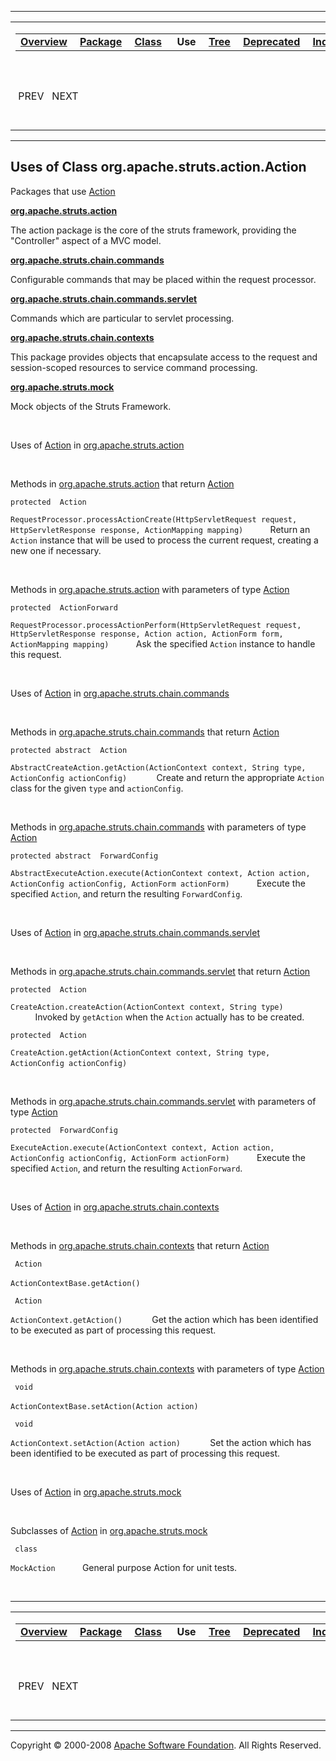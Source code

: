 ------------------------------------------------------------------------

<span id="navbar_top"></span> [](#skip-navbar_top "Skip navigation links")

<table>
<colgroup>
<col width="50%" />
<col width="50%" />
</colgroup>
<tbody>
<tr class="odd">
<td align="left"><span id="navbar_top_firstrow"></span>
<table>
<tbody>
<tr class="odd">
<td align="left"><a href="../../../../../overview-summary.html.md"><strong>Overview</strong></a> </td>
<td align="left"><a href="../package-summary.html.md"><strong>Package</strong></a> </td>
<td align="left"><a href="../../../../../org/apache/struts/action/Action.html.md" title="class in org.apache.struts.action"><strong>Class</strong></a> </td>
<td align="left"> <strong>Use</strong> </td>
<td align="left"><a href="../package-tree.html.md"><strong>Tree</strong></a> </td>
<td align="left"><a href="../../../../../deprecated-list.html.md"><strong>Deprecated</strong></a> </td>
<td align="left"><a href="../../../../../index-all.html.md"><strong>Index</strong></a> </td>
<td align="left"><a href="../../../../../help-doc.html.md"><strong>Help</strong></a> </td>
</tr>
</tbody>
</table></td>
<td align="left"></td>
</tr>
<tr class="even">
<td align="left"> PREV   NEXT</td>
<td align="left"><a href="../../../../../index.html.md?org/apache/struts/action//class-useAction.html"><strong>FRAMES</strong></a>    <a href="Action.html"><strong>NO FRAMES</strong></a>    
<a href="../../../../../allclasses-noframe.html.md"><strong>All Classes</strong></a></td>
</tr>
</tbody>
</table>

<span id="skip-navbar_top"></span>

------------------------------------------------------------------------

**Uses of Class
 org.apache.struts.action.Action**
----------------------------------

Packages that use [Action](../../../../../org/apache/struts/action/Action.html.md "class in org.apache.struts.action")

[**org.apache.struts.action**](#org.apache.struts.action)

The action package is the core of the struts framework, providing the "Controller" aspect of a MVC model. 

[**org.apache.struts.chain.commands**](#org.apache.struts.chain.commands)

Configurable commands that may be placed within the request processor. 

[**org.apache.struts.chain.commands.servlet**](#org.apache.struts.chain.commands.servlet)

Commands which are particular to servlet processing. 

[**org.apache.struts.chain.contexts**](#org.apache.struts.chain.contexts)

This package provides objects that encapsulate access to the request and session-scoped resources to service command processing. 

[**org.apache.struts.mock**](#org.apache.struts.mock)

Mock objects of the Struts Framework. 

 

<span id="org.apache.struts.action"></span>

Uses of [Action](../../../../../org/apache/struts/action/Action.html.md "class in org.apache.struts.action") in [org.apache.struts.action](../../../../../org/apache/struts/action/package-summary.html)

 

Methods in [org.apache.struts.action](../../../../../org/apache/struts/action/package-summary.html.md) that return [Action](../../../../../org/apache/struts/action/Action.html "class in org.apache.struts.action")

`protected  Action`

`RequestProcessor.processActionCreate(HttpServletRequest request, HttpServletResponse response, ActionMapping mapping)`
           Return an `Action` instance that will be used to process the current request, creating a new one if necessary.

 

Methods in [org.apache.struts.action](../../../../../org/apache/struts/action/package-summary.html.md) with parameters of type [Action](../../../../../org/apache/struts/action/Action.html "class in org.apache.struts.action")

`protected  ActionForward`

`RequestProcessor.processActionPerform(HttpServletRequest request, HttpServletResponse response, Action action, ActionForm form, ActionMapping mapping)`
           Ask the specified `Action` instance to handle this request.

 

<span id="org.apache.struts.chain.commands"></span>

Uses of [Action](../../../../../org/apache/struts/action/Action.html.md "class in org.apache.struts.action") in [org.apache.struts.chain.commands](../../../../../org/apache/struts/chain/commands/package-summary.html)

 

Methods in [org.apache.struts.chain.commands](../../../../../org/apache/struts/chain/commands/package-summary.html.md) that return [Action](../../../../../org/apache/struts/action/Action.html "class in org.apache.struts.action")

`protected abstract  Action`

`AbstractCreateAction.getAction(ActionContext context, String type, ActionConfig actionConfig)`
            Create and return the appropriate `Action` class for the given `type` and `actionConfig`.

 

Methods in [org.apache.struts.chain.commands](../../../../../org/apache/struts/chain/commands/package-summary.html.md) with parameters of type [Action](../../../../../org/apache/struts/action/Action.html "class in org.apache.struts.action")

`protected abstract  ForwardConfig`

`AbstractExecuteAction.execute(ActionContext context, Action action, ActionConfig actionConfig, ActionForm actionForm)`
           Execute the specified `Action`, and return the resulting `ForwardConfig`.

 

<span id="org.apache.struts.chain.commands.servlet"></span>

Uses of [Action](../../../../../org/apache/struts/action/Action.html.md "class in org.apache.struts.action") in [org.apache.struts.chain.commands.servlet](../../../../../org/apache/struts/chain/commands/servlet/package-summary.html)

 

Methods in [org.apache.struts.chain.commands.servlet](../../../../../org/apache/struts/chain/commands/servlet/package-summary.html.md) that return [Action](../../../../../org/apache/struts/action/Action.html "class in org.apache.struts.action")

`protected  Action`

`CreateAction.createAction(ActionContext context, String type)`
           Invoked by `getAction` when the `Action` actually has to be created.

`protected  Action`

`CreateAction.getAction(ActionContext context, String type, ActionConfig actionConfig)`
            

 

Methods in [org.apache.struts.chain.commands.servlet](../../../../../org/apache/struts/chain/commands/servlet/package-summary.html.md) with parameters of type [Action](../../../../../org/apache/struts/action/Action.html "class in org.apache.struts.action")

`protected  ForwardConfig`

`ExecuteAction.execute(ActionContext context, Action action, ActionConfig actionConfig, ActionForm actionForm)`
           Execute the specified `Action`, and return the resulting `ActionForward`.

 

<span id="org.apache.struts.chain.contexts"></span>

Uses of [Action](../../../../../org/apache/struts/action/Action.html.md "class in org.apache.struts.action") in [org.apache.struts.chain.contexts](../../../../../org/apache/struts/chain/contexts/package-summary.html)

 

Methods in [org.apache.struts.chain.contexts](../../../../../org/apache/struts/chain/contexts/package-summary.html.md) that return [Action](../../../../../org/apache/struts/action/Action.html "class in org.apache.struts.action")

` Action`

`ActionContextBase.getAction()`
            

` Action`

`ActionContext.getAction()`
            Get the action which has been identified to be executed as part of processing this request.

 

Methods in [org.apache.struts.chain.contexts](../../../../../org/apache/struts/chain/contexts/package-summary.html.md) with parameters of type [Action](../../../../../org/apache/struts/action/Action.html "class in org.apache.struts.action")

` void`

`ActionContextBase.setAction(Action action)`
            

` void`

`ActionContext.setAction(Action action)`
            Set the action which has been identified to be executed as part of processing this request.

 

<span id="org.apache.struts.mock"></span>

Uses of [Action](../../../../../org/apache/struts/action/Action.html.md "class in org.apache.struts.action") in [org.apache.struts.mock](../../../../../org/apache/struts/mock/package-summary.html)

 

Subclasses of [Action](../../../../../org/apache/struts/action/Action.html.md "class in org.apache.struts.action") in [org.apache.struts.mock](../../../../../org/apache/struts/mock/package-summary.html)

` class`

`MockAction`
           General purpose Action for unit tests.

 

------------------------------------------------------------------------

<span id="navbar_bottom"></span> [](#skip-navbar_bottom "Skip navigation links")

<table>
<colgroup>
<col width="50%" />
<col width="50%" />
</colgroup>
<tbody>
<tr class="odd">
<td align="left"><span id="navbar_bottom_firstrow"></span>
<table>
<tbody>
<tr class="odd">
<td align="left"><a href="../../../../../overview-summary.html.md"><strong>Overview</strong></a> </td>
<td align="left"><a href="../package-summary.html.md"><strong>Package</strong></a> </td>
<td align="left"><a href="../../../../../org/apache/struts/action/Action.html.md" title="class in org.apache.struts.action"><strong>Class</strong></a> </td>
<td align="left"> <strong>Use</strong> </td>
<td align="left"><a href="../package-tree.html.md"><strong>Tree</strong></a> </td>
<td align="left"><a href="../../../../../deprecated-list.html.md"><strong>Deprecated</strong></a> </td>
<td align="left"><a href="../../../../../index-all.html.md"><strong>Index</strong></a> </td>
<td align="left"><a href="../../../../../help-doc.html.md"><strong>Help</strong></a> </td>
</tr>
</tbody>
</table></td>
<td align="left"></td>
</tr>
<tr class="even">
<td align="left"> PREV   NEXT</td>
<td align="left"><a href="../../../../../index.html.md?org/apache/struts/action//class-useAction.html"><strong>FRAMES</strong></a>    <a href="Action.html"><strong>NO FRAMES</strong></a>    
<a href="../../../../../allclasses-noframe.html.md"><strong>All Classes</strong></a></td>
</tr>
</tbody>
</table>

<span id="skip-navbar_bottom"></span>

------------------------------------------------------------------------

Copyright © 2000-2008 [Apache Software Foundation](http://www.apache.org/). All Rights Reserved.
